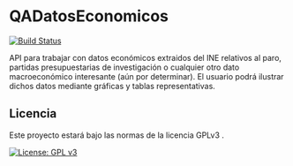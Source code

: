 # QADatosEconomicos

[![Build Status](https://travis-ci.org/luisbalru/QADatosEconomicos.svg?branch=master)](https://travis-ci.org/luisbalru/QADatosEconomicos)

API para trabajar con datos económicos extraidos del INE relativos al paro, partidas presupuestarias de investigación o cualquier otro dato macroeconómico interesante (aún por determinar). El usuario podrá ilustrar dichos datos mediante gráficas y tablas representativas.


## Licencia

Este proyecto estará bajo las normas de la licencia GPLv3 .

[![License: GPL v3](https://img.shields.io/badge/License-GPLv3-blue.svg)](https://www.gnu.org/licenses/gpl-3.0)
